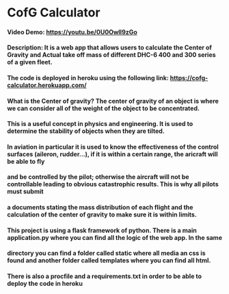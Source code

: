# CofG Calculator
#### Video Demo: https://youtu.be/0U0Owll9zGo
#### Description: It is a web app that allows users to calculate the Center of Gravity and Actual take off mass of different DHC-6 400 and 300 series of a given fleet.
#### The code is deployed in heroku using the following link: https://cofg-calculator.herokuapp.com/
#### What is the Center of gravity? The center of gravity of an object is where we can consider all of the weight of the object to be concentrated. 
#### This is a useful concept in physics and engineering. It is used to determine the stability of objects when they are tilted.
#### In aviation in particular it is used to know the effectiveness of the control surfaces (aileron, rudder...), if it is within a certain range, the aricraft will be able to fly
#### and be controlled by the pilot; otherwise the aircraft will not be controllable leading to obvious catastrophic results. This is why all pilots must submit 
#### a documents stating the mass distribution of each flight and the calculation of the center of gravity to make sure it is within limits.
#### This project is using a flask framework of python. There is a main application.py where you can find all the logic of the web app. In the same
#### directory you can find a folder called static where all media an css is found and another folder called templates where you can find all html.
#### There is also a procfile and a requirements.txt in order to be able to deploy the code in heroku
